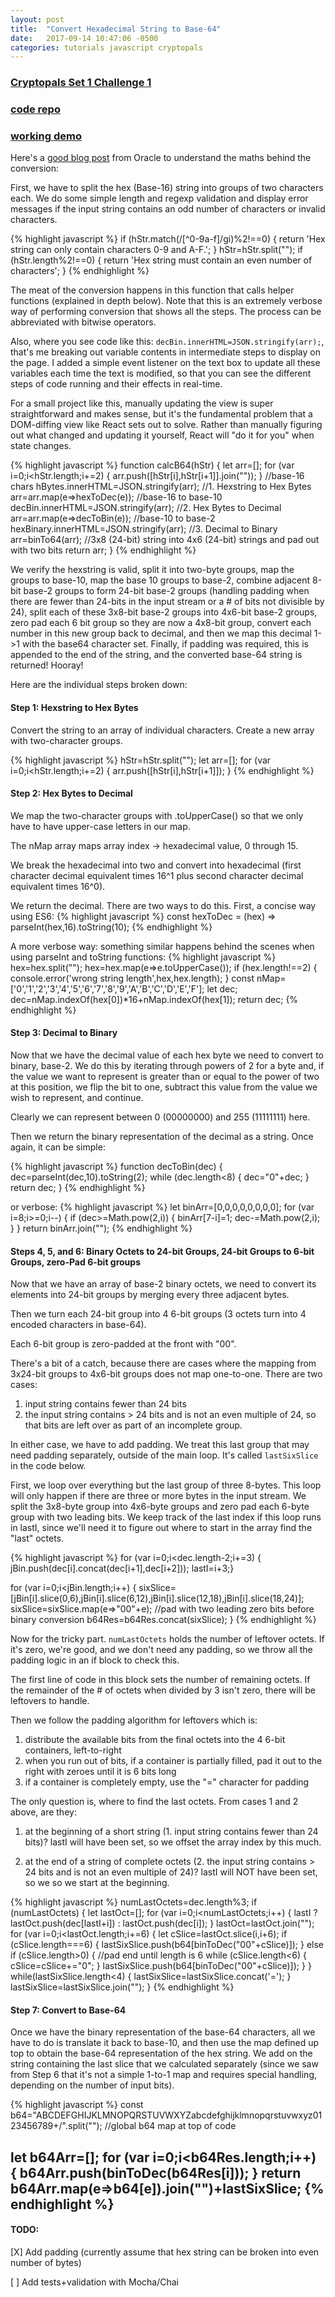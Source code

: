 ```yaml
---
layout: post
title:  "Convert Hexadecimal String to Base-64"
date:   2017-09-14 10:47:06 -0500
categories: tutorials javascript cryptopals
---
```


### [Cryptopals Set 1 Challenge 1](https://cryptopals.com/sets/1/challenges/1)
### [code repo](https://github.com/thmsdnnr/cryptopals/tree/master/s1c1)
### [working demo](https://thmsdnnr.github.io/cryptopals/s1c1/index.html)

Here's a [good blog post](https://blogs.oracle.com/rammenon/base64-explained) from Oracle to understand the maths behind the conversion:

First, we have to split the hex (Base-16) string into groups of two characters each.  We do some simple length and regexp validation and display error messages if the input string contains an odd number of characters or invalid characters.

{% highlight javascript %}
if (hStr.match(/[^0-9a-f]/gi)%2!==0) { return 'Hex string can only contain characters 0-9 and A-F.'; }
hStr=hStr.split("");
if (hStr.length%2!==0) { return 'Hex string must contain an even number of characters'; }
{% endhighlight %}

The meat of the conversion happens in this function that calls helper functions (explained in depth below).
Note that this is an extremely verbose way of performing conversion that shows all the steps.
The process can be abbreviated with bitwise operators.

Also, where you see code like this: `decBin.innerHTML=JSON.stringify(arr);`, that's me breaking out variable contents in intermediate steps to display on the page. I added a simple event listener on the text box to update all these variables each time the text is modified, so that you can see the different steps of code running and their effects in real-time.

For a small project like this, manually updating the view is super straightforward and makes sense, but it's the fundamental problem that a DOM-diffing view like React sets out to solve. Rather than manually figuring out what changed and updating it yourself, React will "do it for you" when state changes.

{% highlight javascript %}
function calcB64(hStr) {
  let arr=[];
  for (var i=0;i<hStr.length;i+=2) { arr.push([hStr[i],hStr[i+1]].join("")); } //base-16 chars
  hBytes.innerHTML=JSON.stringify(arr); //1. Hexstring to Hex Bytes
  arr=arr.map(e=>hexToDec(e)); //base-16 to base-10
  decBin.innerHTML=JSON.stringify(arr); //2. Hex Bytes to Decimal
  arr=arr.map(e=>decToBin(e)); //base-10 to base-2
  hexBinary.innerHTML=JSON.stringify(arr); //3. Decimal to Binary
  arr=binTo64(arr); //3x8 (24-bit) string into 4x6 (24-bit) strings and pad out with two bits
  return arr;
}
{% endhighlight %}

We verify the hexstring is valid, split it into two-byte groups, map the groups to base-10, map the base 10 groups to base-2, combine adjacent 8-bit base-2 groups to form 24-bit base-2 groups (handling padding when there are fewer than 24-bits in the input stream or a # of bits not divisible by 24), split each of these 3x8-bit base-2 groups into 4x6-bit base-2 groups, zero pad each 6 bit group so they are now a 4x8-bit group, convert each number in this new group back to decimal, and then we map this decimal 1->1 with the base64 character set. Finally, if padding was required, this is appended to the end of the string, and the converted base-64 string is returned! Hooray!

Here are the individual steps broken down:

#### Step 1: Hexstring to Hex Bytes
Convert the string to an array of individual characters.
Create a new array with two-character groups.

{% highlight javascript %}
hStr=hStr.split("");
let arr=[];
for (var i=0;i<hStr.length;i+=2) { arr.push([hStr[i],hStr[i+1]]); }
{% endhighlight %}

#### Step 2: Hex Bytes to Decimal
We map the two-character groups with .toUpperCase() so that we only have to have upper-case letters in our map.

The nMap array maps array index -> hexadecimal value, 0 through 15.

We break the hexadecimal into two and convert into hexadecimal (first character decimal equivalent times 16^1 plus second character decimal equivalent times 16^0).

We return the decimal. There are two ways to do this. First, a concise way using ES6:
{% highlight javascript %}
const hexToDec = (hex) => parseInt(hex,16).toString(10);
{% endhighlight %}

A more verbose way: something similar happens behind the scenes when using parseInt and toString functions:
{% highlight javascript %}
hex=hex.split("");
hex=hex.map(e=>e.toUpperCase());
if (hex.length!==2) { console.error('wrong string length',hex,hex.length); }
const nMap=['0','1','2','3','4','5','6','7','8','9','A','B','C','D','E','F'];
let dec;
dec=nMap.indexOf(hex[0])*16+nMap.indexOf(hex[1]);
return dec;
{% endhighlight %}

#### Step 3: Decimal to Binary
Now that we have the decimal value of each hex byte we need to convert to binary, base-2.
We do this by iterating through powers of 2 for a byte and, if the value we want to represent is greater than or equal to the power of two at this position, we flip the bit to one, subtract this value from the value we wish to represent, and continue.

Clearly we can represent between 0 (00000000) and 255 (11111111) here.

Then we return the binary representation of the decimal as a string. Once again, it can be simple:

{% highlight javascript %}
function decToBin(dec) {
  dec=parseInt(dec,10).toString(2);
  while (dec.length<8) { dec="0"+dec; }
  return dec;
}
{% endhighlight %}

or verbose:
{% highlight javascript %}
let binArr=[0,0,0,0,0,0,0,0];
for (var i=8;i>=0;i--) {
  if (dec>=Math.pow(2,i)) {
    binArr[7-i]=1;
    dec-=Math.pow(2,i);
  }
}
return binArr.join("");
{% endhighlight %}

#### Steps 4, 5, and 6: Binary Octets to 24-bit Groups, 24-bit Groups to 6-bit Groups, zero-Pad 6-bit groups
Now that we have an array of base-2 binary octets, we need to convert its elements into 24-bit groups by merging every three adjacent bytes.

Then we turn each 24-bit group into 4 6-bit groups (3 octets turn into 4 encoded characters in base-64).

Each 6-bit group is zero-padded at the front with "00".

There's a bit of a catch, because there are cases where the mapping from 3x24-bit groups to 4x6-bit groups does not map one-to-one. There are two cases:

1. input string contains fewer than 24 bits
2. the input string contains > 24 bits and is not an even multiple of 24, so that bits are left over as part of an incomplete group.

In either case, we have to add padding. We treat this last group that may need padding separately, outside of the main loop. It's called `lastSixSlice` in the code below.

First, we loop over everything but the last group of three 8-bytes. This loop will only happen if there are three or more bytes in the input stream. We split the 3x8-byte group into 4x6-byte groups and zero pad each 6-byte group with two leading bits. We keep track of the last index if this loop runs in lastI, since we'll need it to figure out where to start in the array find the "last" octets.

{% highlight javascript %}
for (var i=0;i<dec.length-2;i+=3) { jBin.push(dec[i].concat(dec[i+1],dec[i+2])); lastI=i+3;}

for (var i=0;i<jBin.length;i++) {
  sixSlice=[jBin[i].slice(0,6),jBin[i].slice(6,12),jBin[i].slice(12,18),jBin[i].slice(18,24)];
  sixSlice=sixSlice.map(e=>"00"+e); //pad with two leading zero bits before binary conversion
  b64Res=b64Res.concat(sixSlice);
}
{% endhighlight %}

Now for the tricky part. `numLastOctets` holds the number of leftover octets. If it's zero, we're good, and we don't need any padding, so we throw all the padding logic in an if block to check this.

The first line of code in this block sets the number of remaining octets. If the remainder of the # of octets when divided by 3 isn't zero, there will be leftovers to handle.

Then we follow the padding algorithm for leftovers which is:

1. distribute the available bits from the final octets into the 4 6-bit containers, left-to-right
2. when you run out of bits, if a container is partially filled, pad it out to the right with zeroes until it is 6 bits long
3. if a container is completely empty, use the "=" character for padding

The only question is, where to find the last octets. From cases 1 and 2 above, are they:

1. at the beginning of a short string (1. input string contains fewer than 24 bits)? lastI will have been set, so we offset the array index by this much.

2. at the end of a string of complete octets (2. the input string contains > 24 bits and is not an even multiple of 24)? lastI will NOT have been set, so we so we start at the beginning.

{% highlight javascript %}
numLastOctets=dec.length%3;
if (numLastOctets) {
  let lastOct=[];
  for (var i=0;i<numLastOctets;i++) { lastI ? lastOct.push(dec[lastI+i]) : lastOct.push(dec[i]); }
  lastOct=lastOct.join("");
  for (var i=0;i<lastOct.length;i+=6) {
    let cSlice=lastOct.slice(i,i+6);
    if (cSlice.length===6) { lastSixSlice.push(b64[binToDec("00"+cSlice)]); }
    else if (cSlice.length>0) { //pad end until length is 6
      while (cSlice.length<6) { cSlice=cSlice+="0"; }
      lastSixSlice.push(b64[binToDec("00"+cSlice)]);
    }
  }
  while(lastSixSlice.length<4) { lastSixSlice=lastSixSlice.concat('='); }
  lastSixSlice=lastSixSlice.join("");
}
{% endhighlight %}

#### Step 7: Convert to Base-64
Once we have the binary representation of the base-64 characters, all we have to do is translate it back to base-10, and then use the map defined up top to obtain the base-64 representation of the hex string. We add on the string containing the last slice that we calculated separately (since we saw from Step 6 that it's not a simple 1-to-1 map and requires special handling, depending on the number of input bits).

{% highlight javascript %}
const b64="ABCDEFGHIJKLMNOPQRSTUVWXYZabcdefghijklmnopqrstuvwxyz0123456789+/".split(""); //global b64 map at top of code

let b64Arr=[];
for (var i=0;i<b64Res.length;i++) { b64Arr.push(binToDec(b64Res[i])); }
return b64Arr.map(e=>b64[e]).join("")+lastSixSlice;
{% endhighlight %}
----

#### TODO:
[X] Add padding (currently assume that hex string can be broken into even number of bytes)

[ ] Add tests+validation with Mocha/Chai
